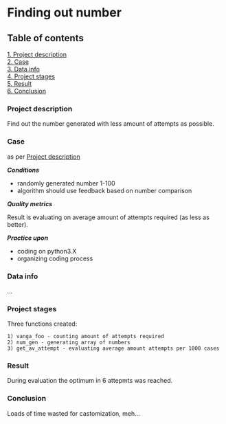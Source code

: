# Finding out number

## Table of contents
[1. Project description](https://github.com/Zelfreg/P1/tree/master/First_one/README.md#Project-description)  
[2. Case](https://github.com/Zelfreg/P1/tree/master/First_one/README.md#Case)  
[3. Data info](https://github.com/Zelfreg/P1/tree/master/First_one/README.md#Data-info)  
[4. Project stages](https://github.com/Zelfreg/P1/tree/master/First_one/README.md#Project-stages)  
[5. Result](https://github.com/Zelfreg/P1/tree/master/First_one/README.md#Result)  
[6. Conclusion](https://github.com/Zelfreg/P1/tree/master/First_one/README.md#Conclusion)  

### Project description
Find out the number generated with less amount of attempts as possible.

### Case
as per [Project description](https://github.com/Zelfreg/P1/tree/master/First_one/README.md#Project-description)

***Conditions***
- randomly generated number 1-100
- algorithm should use feedback based on number comparison

***Quality metrics***

Result is evaluating on average amount of attempts required (as less as better).

***Practice upon***
- coding on python3.X
- organizing coding process

### Data info
...

### Project stages
Three functions created:
  
    1) vanga_foo - counting amount of attempts required
    2) num_gen - generating array of numbers
    3) get_av_attempt - evaluating average amount attempts per 1000 cases

### Result
During evaluation the optimum in 6 attepmts was reached.

### Conclusion
Loads of time wasted for castomization, meh...
